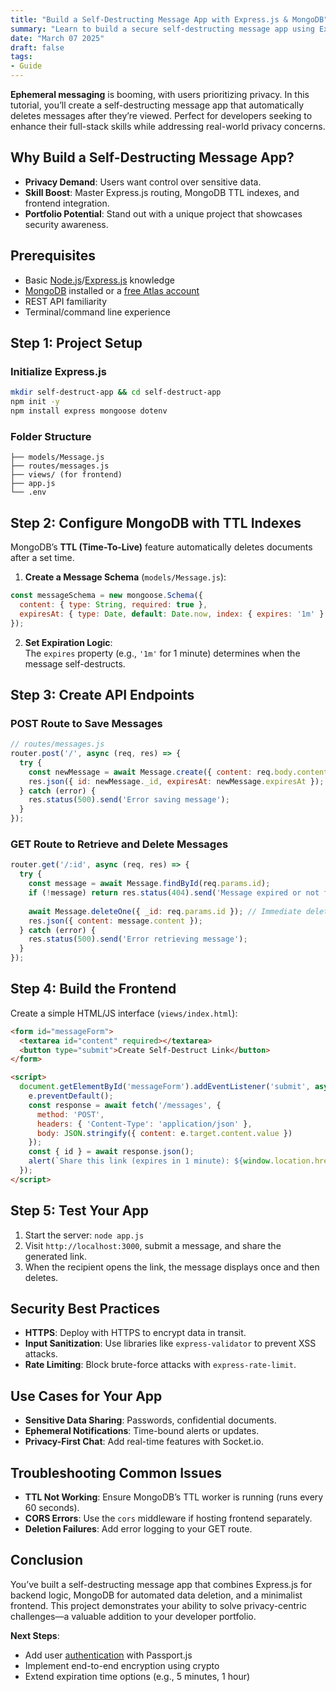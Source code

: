 ```yaml
---
title: "Build a Self-Destructing Message App with Express.js & MongoDB"
summary: "Learn to build a secure self-destructing message app using Express.js and MongoDB. Step-by-step guide with code examples for developers."
date: "March 07 2025"
draft: false
tags:
- Guide
---
```


**Ephemeral messaging** is booming, with users prioritizing privacy. In this tutorial, you’ll create a self-destructing message app that automatically deletes messages after they’re viewed. Perfect for developers seeking to enhance their full-stack skills while addressing real-world privacy concerns.

## Why Build a Self-Destructing Message App?
- **Privacy Demand**: Users want control over sensitive data.
- **Skill Boost**: Master Express.js routing, MongoDB TTL indexes, and frontend integration.
- **Portfolio Potential**: Stand out with a unique project that showcases security awareness.

## Prerequisites
- Basic [Node.js](https://nodejs.org/docs/latest/api/)/[Express.js](https://expressjs.com/en/starter/installing.html) knowledge
- [MongoDB](https://www.mongodb.com/) installed or a [free Atlas account](https://www.mongodb.com/products/platform/atlas-database)
- REST API familiarity
- Terminal/command line experience

## Step 1: Project Setup

### Initialize Express.js
```bash
mkdir self-destruct-app && cd self-destruct-app
npm init -y
npm install express mongoose dotenv
```

### Folder Structure
```
├── models/Message.js
├── routes/messages.js
├── views/ (for frontend)
├── app.js
└── .env
```

## Step 2: Configure MongoDB with TTL Indexes

MongoDB’s **TTL (Time-To-Live)** feature automatically deletes documents after a set time.  

1. **Create a Message Schema** (`models/Message.js`):
```javascript
const messageSchema = new mongoose.Schema({
  content: { type: String, required: true },
  expiresAt: { type: Date, default: Date.now, index: { expires: '1m' } }
});
```

2. **Set Expiration Logic**:  
The `expires` property (e.g., `'1m'` for 1 minute) determines when the message self-destructs.

## Step 3: Create API Endpoints

### POST Route to Save Messages
```javascript
// routes/messages.js
router.post('/', async (req, res) => {
  try {
    const newMessage = await Message.create({ content: req.body.content });
    res.json({ id: newMessage._id, expiresAt: newMessage.expiresAt });
  } catch (error) {
    res.status(500).send('Error saving message');
  }
});
```

### GET Route to Retrieve and Delete Messages
```javascript
router.get('/:id', async (req, res) => {
  try {
    const message = await Message.findById(req.params.id);
    if (!message) return res.status(404).send('Message expired or not found');
    
    await Message.deleteOne({ _id: req.params.id }); // Immediate deletion after fetch
    res.json({ content: message.content });
  } catch (error) {
    res.status(500).send('Error retrieving message');
  }
});
```

## Step 4: Build the Frontend

Create a simple HTML/JS interface (`views/index.html`):

```html
<form id="messageForm">
  <textarea id="content" required></textarea>
  <button type="submit">Create Self-Destruct Link</button>
</form>

<script>
  document.getElementById('messageForm').addEventListener('submit', async (e) => {
    e.preventDefault();
    const response = await fetch('/messages', {
      method: 'POST',
      headers: { 'Content-Type': 'application/json' },
      body: JSON.stringify({ content: e.target.content.value })
    });
    const { id } = await response.json();
    alert(`Share this link (expires in 1 minute): ${window.location.href}${id}`);
  });
</script>
```

## Step 5: Test Your App

1. Start the server: `node app.js`
2. Visit `http://localhost:3000`, submit a message, and share the generated link.
3. When the recipient opens the link, the message displays once and then deletes.

## Security Best Practices
- **HTTPS**: Deploy with HTTPS to encrypt data in transit.
- **Input Sanitization**: Use libraries like `express-validator` to prevent XSS attacks.
- **Rate Limiting**: Block brute-force attacks with `express-rate-limit`.

## Use Cases for Your App
- **Sensitive Data Sharing**: Passwords, confidential documents.
- **Ephemeral Notifications**: Time-bound alerts or updates.
- **Privacy-First Chat**: Add real-time features with Socket.io.

## Troubleshooting Common Issues
- **TTL Not Working**: Ensure MongoDB’s TTL worker is running (runs every 60 seconds).
- **CORS Errors**: Use the `cors` middleware if hosting frontend separately.
- **Deletion Failures**: Add error logging to your GET route.

## Conclusion

You’ve built a self-destructing message app that combines Express.js for backend logic, MongoDB for automated data deletion, and a minimalist frontend. This project demonstrates your ability to solve privacy-centric challenges—a valuable addition to your developer portfolio.

**Next Steps**:
- Add user [authentication](https://github.com/expressjs/express/tree/master/examples/auth) with Passport.js
- Implement end-to-end encryption using crypto
- Extend expiration time options (e.g., 5 minutes, 1 hour)